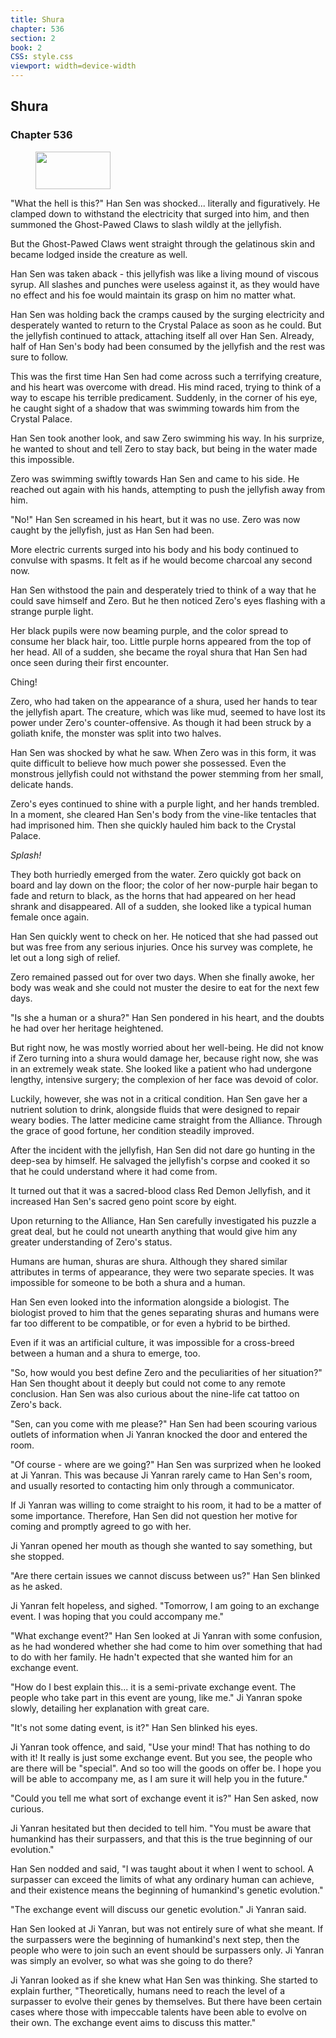 ```yaml
---
title: Shura
chapter: 536
section: 2
book: 2
CSS: style.css
viewport: width=device-width
---
```


## Shura

### Chapter 536

<figure>
	<img src="../Images/gem.gif" alt="" id="gem" width="120" height="60" />
</figure>

"What the hell is this?" Han Sen was shocked... literally and figuratively. He clamped down to withstand the electricity that surged into him, and then summoned the Ghost-Pawed Claws to slash wildly at the jellyfish.

But the Ghost-Pawed Claws went straight through the gelatinous skin and became lodged inside the creature as well.

Han Sen was taken aback - this jellyfish was like a living mound of viscous syrup. All slashes and punches were useless against it, as they would have no effect and his foe would maintain its grasp on him no matter what.

Han Sen was holding back the cramps caused by the surging electricity and desperately wanted to return to the Crystal Palace as soon as he could. But the jellyfish continued to attack, attaching itself all over Han Sen. Already, half of Han Sen's body had been consumed by the jellyfish and the rest was sure to follow.

This was the first time Han Sen had come across such a terrifying creature, and his heart was overcome with dread. His mind raced, trying to think of a way to escape his terrible predicament. Suddenly, in the corner of his eye, he caught sight of a shadow that was swimming towards him from the Crystal Palace.

Han Sen took another look, and saw Zero swimming his way. In his surprize, he wanted to shout and tell Zero to stay back, but being in the water made this impossible.

Zero was swimming swiftly towards Han Sen and came to his side. He reached out again with his hands, attempting to push the jellyfish away from him.

"No!" Han Sen screamed in his heart, but it was no use. Zero was now caught by the jellyfish, just as Han Sen had been.

More electric currents surged into his body and his body continued to convulse with spasms. It felt as if he would become charcoal any second now.

Han Sen withstood the pain and desperately tried to think of a way that he could save himself and Zero. But he then noticed Zero's eyes flashing with a strange purple light.

Her black pupils were now beaming purple, and the color spread to consume her black hair, too. Little purple horns appeared from the top of her head. All of a sudden, she became the royal shura that Han Sen had once seen during their first encounter.

Ching!

Zero, who had taken on the appearance of a shura, used her hands to tear the jellyfish apart. The creature, which was like mud, seemed to have lost its power under Zero's counter-offensive. As though it had been struck by a goliath knife, the monster was split into two halves.

Han Sen was shocked by what he saw. When Zero was in this form, it was quite difficult to believe how much power she possessed. Even the monstrous jellyfish could not withstand the power stemming from her small, delicate hands.

Zero's eyes continued to shine with a purple light, and her hands trembled. In a moment, she cleared Han Sen's body from the vine-like tentacles that had imprisoned him. Then she quickly hauled him back to the Crystal Palace.

*Splash!*

They both hurriedly emerged from the water. Zero quickly got back on board and lay down on the floor; the color of her now-purple hair began to fade and return to black, as the horns that had appeared on her head shrank and disappeared. All of a sudden, she looked like a typical human female once again.

Han Sen quickly went to check on her. He noticed that she had passed out but was free from any serious injuries. Once his survey was complete, he let out a long sigh of relief.

Zero remained passed out for over two days. When she finally awoke, her body was weak and she could not muster the desire to eat for the next few days.

"Is she a human or a shura?" Han Sen pondered in his heart, and the doubts he had over her heritage heightened.

But right now, he was mostly worried about her well-being. He did not know if Zero turning into a shura would damage her, because right now, she was in an extremely weak state. She looked like a patient who had undergone lengthy, intensive surgery; the complexion of her face was devoid of color.

Luckily, however, she was not in a critical condition. Han Sen gave her a nutrient solution to drink, alongside fluids that were designed to repair weary bodies. The latter medicine came straight from the Alliance. Through the grace of good fortune, her condition steadily improved.

After the incident with the jellyfish, Han Sen did not dare go hunting in the deep-sea by himself. He salvaged the jellyfish's corpse and cooked it so that he could understand where it had come from.

It turned out that it was a sacred-blood class Red Demon Jellyfish, and it increased Han Sen's sacred geno point score by eight.

Upon returning to the Alliance, Han Sen carefully investigated his puzzle a great deal, but he could not unearth anything that would give him any greater understanding of Zero's status.

Humans are human, shuras are shura. Although they shared similar attributes in terms of appearance, they were two separate species. It was impossible for someone to be both a shura and a human.

Han Sen even looked into the information alongside a biologist. The biologist proved to him that the genes separating shuras and humans were far too different to be compatible, or for even a hybrid to be birthed.

Even if it was an artificial culture, it was impossible for a cross-breed between a human and a shura to emerge, too.

"So, how would you best define Zero and the peculiarities of her situation?" Han Sen thought about it deeply but could not come to any remote conclusion. Han Sen was also curious about the nine-life cat tattoo on Zero's back.

"Sen, can you come with me please?" Han Sen had been scouring various outlets of information when Ji Yanran knocked the door and entered the room.

"Of course - where are we going?" Han Sen was surprized when he looked at Ji Yanran. This was because Ji Yanran rarely came to Han Sen's room, and usually resorted to contacting him only through a communicator.

If Ji Yanran was willing to come straight to his room, it had to be a matter of some importance. Therefore, Han Sen did not question her motive for coming and promptly agreed to go with her.

Ji Yanran opened her mouth as though she wanted to say something, but she stopped.

"Are there certain issues we cannot discuss between us?" Han Sen blinked as he asked.

Ji Yanran felt hopeless, and sighed. "Tomorrow, I am going to an exchange event. I was hoping that you could accompany me."

"What exchange event?" Han Sen looked at Ji Yanran with some confusion, as he had wondered whether she had come to him over something that had to do with her family. He hadn't expected that she wanted him for an exchange event.

"How do I best explain this... it is a semi-private exchange event. The people who take part in this event are young, like me." Ji Yanran spoke slowly, detailing her explanation with great care.

"It's not some dating event, is it?" Han Sen blinked his eyes.

Ji Yanran took offence, and said, "Use your mind! That has nothing to do with it! It really is just some exchange event. But you see, the people who are there will be "special". And so too will the goods on offer be. I hope you will be able to accompany me, as I am sure it will help you in the future."

"Could you tell me what sort of exchange event it is?" Han Sen asked, now curious.

Ji Yanran hesitated but then decided to tell him. "You must be aware that humankind has their surpassers, and that this is the true beginning of our evolution."

Han Sen nodded and said, "I was taught about it when I went to school. A surpasser can exceed the limits of what any ordinary human can achieve, and their existence means the beginning of humankind's genetic evolution."

"The exchange event will discuss our genetic evolution." Ji Yanran said.

Han Sen looked at Ji Yanran, but was not entirely sure of what she meant. If the surpassers were the beginning of humankind's next step, then the people who were to join such an event should be surpassers only. Ji Yanran was simply an evolver, so what was she going to do there?

Ji Yanran looked as if she knew what Han Sen was thinking. She started to explain further, "Theoretically, humans need to reach the level of a surpasser to evolve their genes by themselves. But there have been certain cases where those with impeccable talents have been able to evolve on their own. The exchange event aims to discuss this matter."